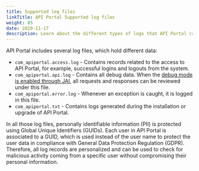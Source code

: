 ```yaml
---
title: Supported log files
linkTitle: API Portal Supported log files
weight: 85
date: 2020-11-17
description: Learn about the different types of logs that API Portal creates, where they are located, what is their purposes, and how you can use the logs for debugging and troubleshooting errors.
---
```


API Portal includes several log files, which hold different data:

* `com_apiportal.access.log` - Contains records related to the access to API Portal, for example, successful logins and logouts from the system.
* `com_apiportal.api.log` - Contains all debug data. When the [debug mode is enabled through JAI](/docs/apim_installation/apiportal_install/secure_harden_portal/#configure-joomla-administrator-interface-jai), all requests and responses can be reviewed under this file.
* `com_apiportal.error.log` - Whenever an exception is caught, it is logged in this file.
* `com_apiportal.txt` - Contains logs generated during the installation or upgrade of API Portal.

In all those log files, personally identifiable information (PII) is protected using Global Unique Identifiers (GUIDs). Each user in API Portal is associated to a GUID, which is used instead of the user name to protect the user data in compliance with General Data Protection Regulation (GDPR). Therefore, all log records are personalized and can be used to check for malicious activity coming from a specific user without compromising their personal information.
